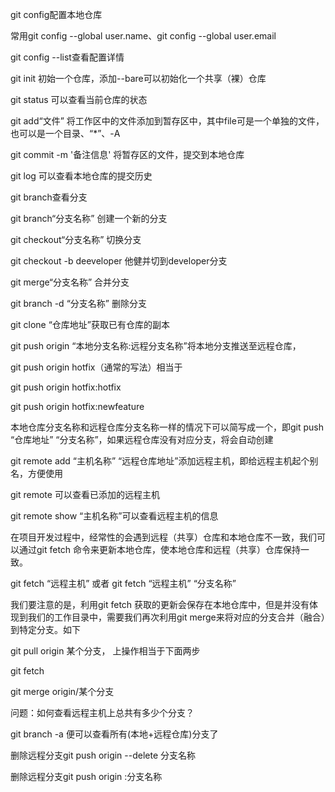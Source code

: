 git config配置本地仓库

常用git config --global user.name、git config --global user.email

git config --list查看配置详情

git init 初始一个仓库，添加--bare可以初始化一个共享（裸）仓库

git status 可以查看当前仓库的状态

git add“文件” 将工作区中的文件添加到暂存区中，其中file可是一个单独的文件，也可以是一个目录、“*”、-A

git commit -m '备注信息' 将暂存区的文件，提交到本地仓库

git log 可以查看本地仓库的提交历史

git branch查看分支

git branch“分支名称” 创建一个新的分支

git checkout“分支名称” 切换分支

git checkout -b deeveloper 他健并切到developer分支

git merge“分支名称” 合并分支

git branch -d “分支名称” 删除分支

git clone “仓库地址”获取已有仓库的副本

git push origin “本地分支名称:远程分支名称”将本地分支推送至远程仓库，

git push origin hotfix（通常的写法）相当于

git push origin hotfix:hotfix

git push origin hotfix:newfeature

本地仓库分支名称和远程仓库分支名称一样的情况下可以简写成一个，即git push “仓库地址” “分支名称”，如果远程仓库没有对应分支，将会自动创建

git remote add “主机名称” “远程仓库地址”添加远程主机，即给远程主机起个别名，方便使用

git remote 可以查看已添加的远程主机

git remote show “主机名称”可以查看远程主机的信息

在项目开发过程中，经常性的会遇到远程（共享）仓库和本地仓库不一致，我们可以通过git fetch 命令来更新本地仓库，使本地仓库和远程（共享）仓库保持一致。

git fetch  “远程主机”  或者  git fetch “远程主机” “分支名称”

我们要注意的是，利用git fetch 获取的更新会保存在本地仓库中，但是并没有体现到我们的工作目录中，需要我们再次利用git merge来将对应的分支合并（融合）到特定分支。如下

git pull origin 某个分支， 上操作相当于下面两步
 
git fetch
 
git merge origin/某个分支

问题：如何查看远程主机上总共有多少个分支？

git branch -a 便可以查看所有(本地+远程仓库)分支了
 
删除远程分支git push origin --delete 分支名称
 
删除远程分支git push origin :分支名称
